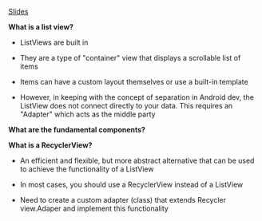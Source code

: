 
[Slides](https://gitlab.cs.cf.ac.uk/CM6122/lectures/app_ui_iii/blob/master/app_ui_iii_lists.pdf)

**What is a list view?**

- ListViews are built in

- They are a type of "container" view that displays a scrollable list of items

- Items can have a custom layout themselves or use a built-in template

- However, in keeping with the concept of separation in Android dev, the ListView does not connect directly to your data. This requires an "Adapter"
which acts as the middle party

**What are the fundamental components?**

**What is a RecyclerView?**

- An efficient and flexible, but more abstract alternative that can be used to achieve the functionality of a ListView

- In most cases, you should use a RecyclerView instead of a ListView

- Need to create a custom adapter (class) that extends Recycler view.Adaper and implement this functionality
